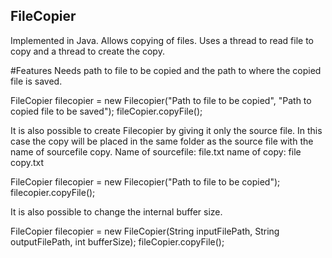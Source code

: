 ## FileCopier

Implemented in Java. Allows copying of files. Uses a thread to read file to copy and a thread to create the copy.

#Features
Needs path to file to be copied and the path to where the copied file is saved.

FileCopier filecopier = new Filecopier("Path to file to be copied", "Path to copied file to be saved");
fileCopier.copyFile();

It is also possible to create Filecopier by giving it only the source file. In this case the copy will be placed in the same folder as the source file with the name of sourcefile copy. Name of sourcefile: file.txt name of copy: file copy.txt

FileCopier filecopier = new Filecopier("Path to file to be copied");
filecopier.copyFile();

It is also possible to change the internal buffer size.

FileCopier filecopier = new FileCopier(String inputFilePath, String outputFilePath, int bufferSize);
fileCopier.copyFile();
